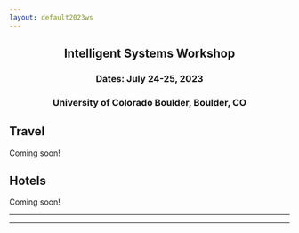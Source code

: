 ```yaml
---
layout: default2023ws
---
```


<h2 align="center">Intelligent Systems Workshop</h2>
<h3 align="center">Dates: July 24-25, 2023</h3>
<h3 align="center">University of Colorado Boulder, Boulder, CO</h3>

## Travel
Coming soon!
<!-- If you are unable to drive to College Station, you can fly directly into the College Station airport with American Airlines. Otherwise, one can fly to either Houston or Austin and take a shuttle or rent a car and drive to College Station.

Both airports are approximately 100 miles from College Station. DFW airport is about 200 miles from College Station.
-->

## Hotels
Coming soon!
<!-- There are many affordable hotel options on or near campus. Some examples include:  

**Texas A&M Hotel and Conference Center**: <a href="https://www.texasamhotelcc.com/">Website</a>

**The George**: <a href="https://www.thegeorgetexas.com/">Website</a>

**Embassy Suites by Hilton College Station**: <a href="https://www.hilton.com/en/hotels/clleses-embassy-suites-college-station/">Website</a>

Alternately, you can see what hotels <a href="https://www.google.com/travel/hotels/College%20Station?gsas=1&rp=CiJYAGAAmgEbCggvbS8wX3l0dxIPQ29sbGVnZSBTdGF0aW9uOAE">Google Maps</a> says are nearby, if you'd like.
-->

* * *
* * *

<!-- --end-of-page-- -->
